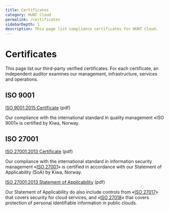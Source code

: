 ```yaml
---
title: Certificates
category: HUNT Cloud
permalink: /certificates
sidebarDepth: 1
description: This page list compliance certificates for HUNT Cloud.
---
```


# Certificates

This page list our third-party verified certificates. For each certificate, an independent auditor examines our management, infrastructure, services and operations.

## ISO 9001

[ISO 9001:2015 Certificate](https://assets.hdc.ntnu.no/assets/certificates/iso9001.pdf) (pdf)

Our compliance with the international standard in quality management «ISO 9001» is certified by Kiwa, Norway.

## ISO 27001

[ISO 27001:2013 Certificate](https://assets.hdc.ntnu.no/assets/certificates/iso27001.pdf) (pdf)

Our compliance with the international standard in information security management «[ISO 27001](https://www.iso.org/isoiec-27001-information-security.html)» is certified in accordance with our Statement of Applicability (SoA) by Kiwa, Norway. 

[ISO 27001:2013 Statement of Applicability](https://assets.hdc.ntnu.no/assets/certificates/hunt-cloud-soa-iso27001.pdf) (pdf)

Our Statement of Applicability do also include controls from «[ISO 27017](https://www.iso.org/standard/43757.html)» that covers security for cloud services, and «[ISO 27018](https://www.iso.org/standard/76559.html)» that covers protection of personal identifiable information in public clouds.

